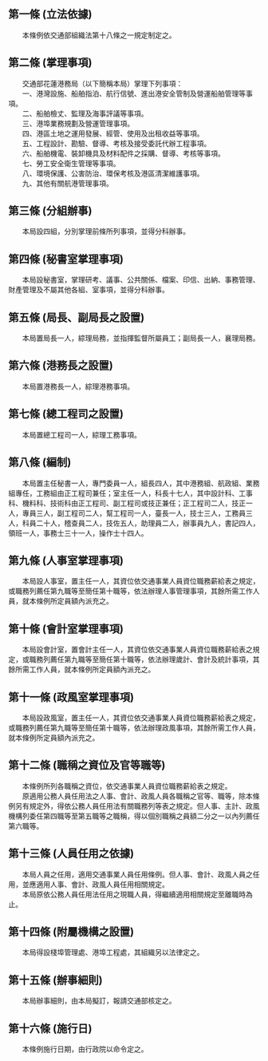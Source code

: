 第一條 (立法依據)
-----------------
　　本條例依交通部組織法第十八條之一規定制定之。  


第二條 (掌理事項)
-----------------
　　交通部花蓮港務局（以下簡稱本局）掌理下列事項：  
　　一、港灣設施、船舶指泊、航行信號、進出港安全管制及營運船舶管理等事項。  
　　二、船舶檢丈、監理及海事評議等事項。  
　　三、港埠業務規劃及營運管理事項。  
　　四、港區土地之運用發展、經管、使用及出租收益等事項。  
　　五、工程設計、勘驗、督導、考核及接受委託代辦工程事項。  
　　六、船舶機電、裝卸機具及材料配件之採購、督導、考核等事項。  
　　七、勞工安全衛生管理等事項。  
　　八、環境保護、公害防治、環保考核及港區清潔維護事項。  
　　九、其他有關航港管理事項。  


第三條 (分組辦事)
-----------------
　　本局設四組，分別掌理前條所列事項，並得分科辦事。  


第四條 (秘書室掌理事項)
-----------------------
　　本局設秘書室，掌理研考、議事、公共關係、檔案、印信、出納、事務管理、財產管理及不屬其他各組、室事項，並得分科辦事。  


第五條 (局長、副局長之設置)
---------------------------
　　本局置局長一人，綜理局務，並指揮監督所屬員工；副局長一人，襄理局務。  


第六條 (港務長之設置)
---------------------
　　本局置港務長一人，綜理港務事項。  


第七條 (總工程司之設置)
-----------------------
　　本局置總工程司一人，綜理工務事項。  


第八條 (編制)
-------------
　　本局置主任秘書一人，專門委員一人，組長四人，其中港務組、航政組、業務組專任，工務組由正工程司兼任；室主任一人，科長十七人，其中設計科、工事科、機料科、技術科由正工程司、副工程司或技正兼任；正工程司二人，技正一人，專員三人，副工程司二人，幫工程司一人，臺長一人，技士三人，工務員三人，科員二十人，稽查員二人，技佐五人，助理員二人，辦事員九人，書記四人，領班一人，事務士三十一人，操作士十四人。  


第九條 (人事室掌理事項)
-----------------------
　　本局設人事室，置主任一人，其資位依交通事業人員資位職務薪給表之規定，或職務列薦任第九職等至簡任第十職等，依法辦理人事管理事項，其餘所需工作人員，就本條例所定員額內派充之。  


第十條 (會計室掌理事項)
-----------------------
　　本局設會計室，置會計主任一人，其資位依交通事業人員資位職務薪給表之規定，或職務列薦任第九職等至簡任第十職等，依法辦理歲計、會計及統計事項，其餘所需工作人員，就本條例所定員額內派充之。  


第十一條 (政風室掌理事項)
-------------------------
　　本局設政風室，置主任一人，其資位依交通事業人員資位職務薪給表之規定，或職務列薦任第九職等至簡任第十職等，依法辦理政風事項，其餘所需工作人員，就本條例所定員額內派充之。  


第十二條 (職稱之資位及官等職等)
-------------------------------
　　本條例所列各職稱之資位，依交通事業人員資位職務薪給表之規定。  
　　原適用公務人員任用法之人事、會計、政風人員各職稱之官等、職等，除本條例另有規定外，得依公務人員任用法有關職務列等表之規定。但人事、主計、政風機構列委任第四職等至第五職等之職稱，得以個別職稱之員額二分之一以內列薦任第六職等。  


第十三條 (人員任用之依據)
-------------------------
　　本局人員之任用，適用交通事業人員任用條例。但人事、會計、政風人員之任用，並應適用人事、會計、政風人員任用相關規定。  
　　本局原依公務人員任用法任用之現職人員，得繼續適用相關規定至離職時為止。  


第十四條 (附屬機構之設置)
-------------------------
　　本局得設棧埠管理處、港埠工程處，其組織另以法律定之。  


第十五條 (辦事細則)
-------------------
　　本局辦事細則，由本局擬訂，報請交通部核定之。  


第十六條 (施行日)
-----------------
　　本條例施行日期，由行政院以命令定之。